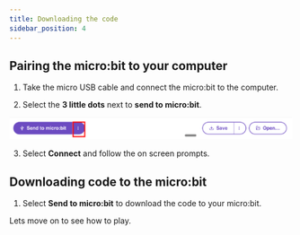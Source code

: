 ```yaml
---
title: Downloading the code
sidebar_position: 4
---
```


## Pairing the micro:bit to your computer

1. Take the micro USB cable and connect the micro:bit to the computer.

2. Select the **3 little dots** next to **send to micro:bit**.

![selecting the three dots](./img/SelectingDots.png)

3. Select **Connect** and follow the on screen prompts.

## Downloading code to the micro:bit

1. Select **Send to micro:bit** to download the code to your micro:bit.

Lets move on to see how to play.